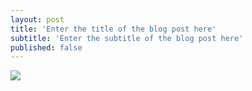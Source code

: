 ```yaml
---
layout: post
title: 'Enter the title of the blog post here'
subtitle: 'Enter the subtitle of the blog post here'
published: false
---
```

![](http://www.regishomes.co.uk/)
